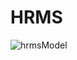 # HRMS
![hrmsModel](https://user-images.githubusercontent.com/59077389/120635237-e7d9e780-c474-11eb-8c61-94164a8f4c2c.png)
